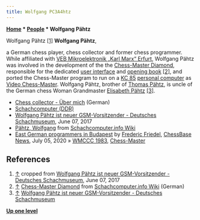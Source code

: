 ```yaml
---
title: Wolfgang PC3A4htz
---
```

**[Home](Home "Home") \* [People](People "People") \* Wolfgang Pähtz**



[](http://www.schachmuseum.com/neu-im-schachmuseum/wolfgang-pahtz-ist-neuer-gsm-vorsitzender) Wolfgang Pähtz <a id="cite-note-1" href="#cite-ref-1">[1]</a>
**Wolfgang Pähtz**,  

a German chess player, chess collector and former chess programmer. While affiliated with [VEB Mikroelektronik „Karl Marx“ Erfurt](VEB_Mikroelektronik_Erfurt "VEB Mikroelektronik Erfurt"), Wolfgang Pähtz was involved in the development of the the [Chess-Master Diamond](Chess-Master#ChessMasterDiamond "Chess-Master"), responsible for the dedicated [user interface](User_Interface "User Interface") and [opening book](Opening_Book "Opening Book") <a id="cite-note-2" href="#cite-ref-2">[2]</a>, and ported the Chess-Master program to run on a [KC 85](https://en.wikipedia.org/wiki/KC_85) [personal computer](https://en.wikipedia.org/wiki/Personal_computer) as [Video Chess-Master](Chess-Master#VideoChessMaster "Chess-Master"). Wolfgang Pähtz, brother of [Thomas Pähtz](https://de.wikipedia.org/wiki/Thomas_P%C3%A4htz), is uncle of the German chess Woman Grandmaster [Elisabeth Pähtz](https://en.wikipedia.org/wiki/Elisabeth_P%C3%A4htz) <a id="cite-note-3" href="#cite-ref-3">[3]</a>. 






* [Chess collector - Über mich](http://paehtz.eu/Ueber-mich) (German)
* [Schachcomputer (DDR)](http://paehtz.eu/Sammlung/Schachcomputer)
* [Wolfgang Pähtz ist neuer GSM-Vorsitzender - Deutsches Schachmuseum](http://www.schachmuseum.com/neu-im-schachmuseum/wolfgang-pahtz-ist-neuer-gsm-vorsitzender), June 07, 2017
* [Pähtz, Wolfgang](https://www.schach-computer.info/wiki/index.php?title=P%C3%A4htz,_Wolfgang) from [Schachcomputer.info Wiki](https://www.schach-computer.info/wiki/index.php/Hauptseite_En)
* [East German programmers in Budapest](https://en.chessbase.com/post/east-german-programmers-in-budapest) by [Frederic Friedel](Frederic_Friedel "Frederic Friedel"), [ChessBase News](ChessBase "ChessBase"), July 05, 2020 » [WMCCC 1983](WMCCC_1983 "WMCCC 1983"), [Chess-Master](Chess-Master "Chess-Master")


## References


1. <a id="cite-ref-1" href="#cite-note-1">↑</a> cropped from [Wolfgang Pähtz ist neuer GSM-Vorsitzender - Deutsches Schachmuseum](http://www.schachmuseum.com/neu-im-schachmuseum/wolfgang-pahtz-ist-neuer-gsm-vorsitzender), June 07, 2017
2. <a id="cite-ref-2" href="#cite-note-2">↑</a> [Chess-Master Diamond](https://www.schach-computer.info/wiki/index.php/Chess-Master_Diamond) from [Schachcomputer.info Wiki](https://www.schach-computer.info/wiki/index.php/Hauptseite_En) (German)
3. <a id="cite-ref-3" href="#cite-note-3">↑</a> [Wolfgang Pähtz ist neuer GSM-Vorsitzender - Deutsches Schachmuseum](http://www.schachmuseum.com/neu-im-schachmuseum/wolfgang-pahtz-ist-neuer-gsm-vorsitzender)

**[Up one level](People "People")**







 
